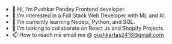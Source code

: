 - 👋 Hi, I’m Pushkar Pandey Frontend developer.
- 👀 I’m interested in a Full Stack Web Developer with ML and AI.
- 🌱 I’m currently learning Nodejs, Python, and SQL.
- 💞️ I’m looking to collaborate on React Js and Shopify Projects.
- 📫 How to reach me email me @ pushkartas2418@gmail.com
